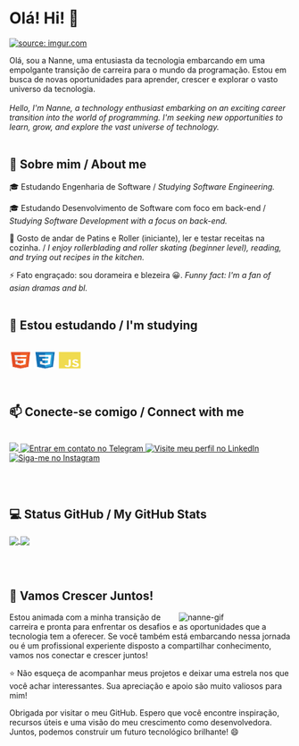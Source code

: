 # Olá! Hi! 👋
<a href="https://imgur.com/Po0g1r3"><img src="https://i.imgur.com/Po0g1r3.png" title="source: imgur.com" /></a>

Olá, sou a Nanne, uma entusiasta da tecnologia embarcando em uma empolgante transição de carreira para o mundo da programação. Estou em busca de novas oportunidades para aprender, crescer e explorar o vasto universo da tecnologia.
<br><br>
  <i>Hello, I'm Nanne, a technology enthusiast embarking on an exciting career transition into the world of programming. I'm seeking new opportunities to learn, grow, and explore the vast universe of technology.</i>
<br><br>

## 💼 Sobre mim / About me

🎓 Estudando Engenharia de Software / <i> Studying Software Engineering. </i>

🎓 Estudando Desenvolvimento de Software com foco em back-end / <i> Studying Software Development with a focus on back-end. </i>

🌱 Gosto de andar de Patins e Roller (iniciante), ler e testar receitas na cozinha. /  <i> I enjoy rollerblading and roller skating (beginner level), reading, and trying out recipes in the kitchen. </i>

⚡ Fato engraçado: sou dorameira e blezeira 😀. <i> Funny fact: I'm a fan of asian dramas and bl. </i>
<br><br>

## 🧩 Estou estudando / I'm studying
<div style="display: inline_block"><br>
  <img align="center" alt="HTML" height="30" width="40" src="https://raw.githubusercontent.com/devicons/devicon/master/icons/html5/html5-original.svg">
  <img align="center" alt="CSS" height="30" width="40" src="https://raw.githubusercontent.com/devicons/devicon/master/icons/css3/css3-original.svg">
  <img align="center" alt="Js" height="30" width="40" src="https://raw.githubusercontent.com/devicons/devicon/master/icons/javascript/javascript-plain.svg">
</div>
<br><br>

## 📫 Conecte-se comigo / Connect with me
<br>
<a href="mailto:elaine.s.santin@gmail.com">
  <img src="https://img.shields.io/badge/Gmail-D14836?style=for-the-badge&logo=gmail&logoColor=white">
</a>

<a href="https://t.me/@NanneSantin">
  <img src="https://img.shields.io/badge/Telegram-2CA5E0?style=for-the-badge&logo=telegram&logoColor=white" alt="Entrar em contato no Telegram">
</a>

<a href="https://www.linkedin.com/in/elaine-stefani/">
  <img src="https://img.shields.io/badge/LinkedIn-0077B5?style=for-the-badge&logo=linkedin&logoColor=white" alt="Visite meu perfil no LinkedIn">
</a>

<a href="https://www.instagram.com/nannesantin/">
  <img src="https://img.shields.io/badge/Instagram-E4405F?style=for-the-badge&logo=instagram&logoColor=white" alt="Siga-me no Instagram">
</a>

<br><br>

## 💻 Status GitHub / My GitHub Stats

<a href="https://github.com/NanneSantin/github-readme-stats">
  <img height=150 align="center" src="https://github-readme-stats.vercel.app/api?username=NanneSantin&theme=jolly" />
</a>
<a href="https://github.com/NanneSantin/convoychat">
  <img height=150 align="center" src="https://github-readme-stats.vercel.app/api/top-langs?username=NanneSantin&layout=compact&langs_count=8&card_width=320&theme=jolly" />
</a>

<br><br>

## 🚀 Vamos Crescer Juntos!
<div style="float: right; margin-left: 20;">
   <a href="https://imgur.com/x4zCPnM">
     <img align="right" margin="20" alt="nanne-gif" width="200";" src="https://i.imgur.com/x4zCPnM.gif" title="source: imgur.com" />
   </a>
</div>

Estou animada com a minha transição de carreira e pronta para enfrentar os desafios e as oportunidades que a tecnologia tem a oferecer. Se você também está embarcando nessa jornada ou é um profissional experiente disposto a compartilhar conhecimento, vamos nos conectar e crescer juntos!

⭐️ Não esqueça de acompanhar meus projetos e deixar uma estrela nos que você achar interessantes. Sua apreciação e apoio são muito valiosos para mim!

Obrigada por visitar o meu GitHub. Espero que você encontre inspiração, recursos úteis e uma visão do meu crescimento como desenvolvedora. Juntos, podemos construir um futuro tecnológico brilhante! 😄
